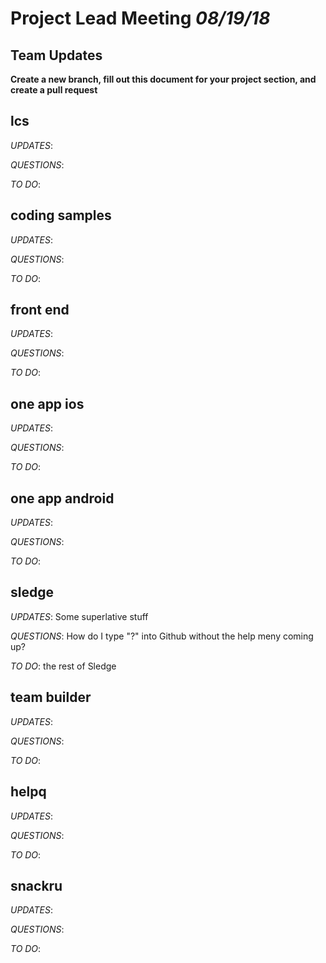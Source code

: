 # Project Lead Meeting *08/19/18*
## Team Updates

**Create a new branch, fill out this document for your project section, and create a pull request**

## lcs

_UPDATES_:

_QUESTIONS_:

_TO DO_:

## coding samples

_UPDATES_:

_QUESTIONS_:

_TO DO_:

## front end

_UPDATES_:

_QUESTIONS_:

_TO DO_:

## one app ios

_UPDATES_:

_QUESTIONS_:

_TO DO_:

## one app android

_UPDATES_:

_QUESTIONS_:

_TO DO_:

## sledge

_UPDATES_: Some superlative stuff

_QUESTIONS_: How do I type "?" into Github without the help meny coming up?

_TO DO_: the rest of Sledge

## team builder

_UPDATES_:

_QUESTIONS_:

_TO DO_:

## helpq

_UPDATES_:

_QUESTIONS_:

_TO DO_:

## snackru

_UPDATES_:

_QUESTIONS_:

_TO DO_:
